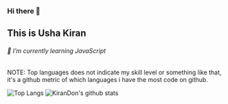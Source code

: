 ### Hi there 👋
## This is Usha Kiran
###### 🌱 I’m currently learning JavaScript

NOTE: Top languages does not indicate my skill level or something like that, it's a github metric of which languages i have the most code on github.

![Top Langs](https://github-readme-stats.vercel.app/api/top-langs/?username=KiranDon&theme=tokyonight)
![KiranDon's github stats](https://github-readme-stats.vercel.app/api?username=KiranDon&show_icons=true&theme=tokyonight&line_height=33)

<!--
**KiranDon/KiranDon** is a ✨ _special_ ✨ repository because its `README.md` (this file) appears on your GitHub profile.

Here are some ideas to get you started:

- 🔭 I’m currently working on ...
- 🌱 I’m currently learning ...
- 👯 I’m looking to collaborate on ...
- 🤔 I’m looking for help with ...
- 💬 Ask me about ...
- 📫 How to reach me: ...
- 😄 Pronouns: ...
- ⚡ Fun fact: ...
-->
